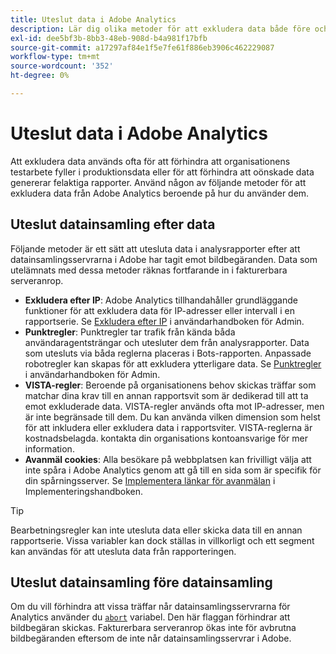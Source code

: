 ```yaml
---
title: Uteslut data i Adobe Analytics
description: Lär dig olika metoder för att exkludera data både före och efter datainsamling.
exl-id: dee5bf3b-8bb3-48eb-908d-b4a981f17bfb
source-git-commit: a17297af84e1f5e7fe61f886eb3906c462229087
workflow-type: tm+mt
source-wordcount: '352'
ht-degree: 0%

---
```


# Uteslut data i Adobe Analytics

Att exkludera data används ofta för att förhindra att organisationens testarbete fyller i produktionsdata eller för att förhindra att oönskade data genererar felaktiga rapporter. Använd någon av följande metoder för att exkludera data från Adobe Analytics beroende på hur du använder dem.

## Uteslut datainsamling efter data

Följande metoder är ett sätt att utesluta data i analysrapporter efter att datainsamlingsservrarna i Adobe har tagit emot bildbegäranden. Data som utelämnats med dessa metoder räknas fortfarande in i fakturerbara serveranrop.

* **Exkludera efter IP**: Adobe Analytics tillhandahåller grundläggande funktioner för att exkludera data för IP-adresser eller intervall i en rapportserie. Se [Exkludera efter IP](/help/admin/admin/exclude-ip.md) i användarhandboken för Admin.
* **Punktregler**: Punktregler tar trafik från kända båda användaragentsträngar och utesluter dem från analysrapporter. Data som utesluts via båda reglerna placeras i Bots-rapporten. Anpassade robotregler kan skapas för att exkludera ytterligare data. Se [Punktregler](/help/admin/admin/c-manage-report-suites/c-edit-report-suites/general/bot-removal/bot-rules.md) i användarhandboken för Admin.
* **VISTA-regler**: Beroende på organisationens behov skickas träffar som matchar dina krav till en annan rapportsvit som är dedikerad till att ta emot exkluderade data. VISTA-regler används ofta mot IP-adresser, men är inte begränsade till dem. Du kan använda vilken dimension som helst för att inkludera eller exkludera data i rapportsviter. VISTA-reglerna är kostnadsbelagda. kontakta din organisations kontoansvarige för mer information.
* **Avanmäl cookies**: Alla besökare på webbplatsen kan frivilligt välja att inte spåra i Adobe Analytics genom att gå till en sida som är specifik för din spårningsserver. Se [Implementera länkar för avanmälan](/help/implement/js/opt-out.md) i Implementeringshandboken.

>[!TIP]
>
>Bearbetningsregler kan inte utesluta data eller skicka data till en annan rapportserie. Vissa variabler kan dock ställas in villkorligt och ett segment kan användas för att utesluta data från rapporteringen.

## Uteslut datainsamling före datainsamling

Om du vill förhindra att vissa träffar når datainsamlingsservrarna för Analytics använder du [`abort`](/help/implement/vars/config-vars/abort.md) variabel. Den här flaggan förhindrar att bildbegäran skickas. Fakturerbara serveranrop ökas inte för avbrutna bildbegäranden eftersom de inte når datainsamlingsservrar i Adobe.
